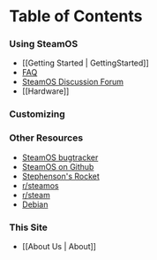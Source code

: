 # Table of Contents
### Using SteamOS

- [[Getting Started | GettingStarted]]
- [FAQ](http://steamcommunity.com/groups/steamuniverse/discussions/1/648814395741989999/)
- [SteamOS Discussion Forum](http://steamcommunity.com/groups/steamuniverse/discussions/1/)
- [[Hardware]]

### Customizing

### Other Resources

- [SteamOS bugtracker](https://github.com/ValveSoftware/SteamOS/issues)
- [SteamOS on Github](https://github.com/ValveSoftware/SteamOS)
- [Stephenson's Rocket](https://github.com/directhex/steamos-installer)
- [r/steamos](http://reddit.com/r/steamos)
- [r/steam](http://reddit.com/r/steam)
- [Debian](http://www.debian.org) 

### This Site

- [[About Us | About]]